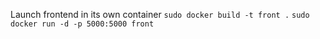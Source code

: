 Launch frontend in its own container
`sudo docker build -t front .`
`sudo docker run -d -p 5000:5000 front`

